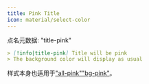 ```yaml
---
title: Pink Title
icon: material/select-color
---
```


点名元数据: "title-pink"

```md
> [!info|title-pink] Title will be pink
> The background color will display as usual
```

样式本身也适用于["all-pink"](。/combined-styling/page-6.md)["bg-pink"](。/bg-styling/page-6.md)。